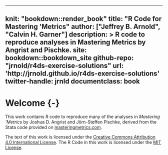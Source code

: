 
---
knit: "bookdown::render_book"
title: "R Code for Mastering 'Metrics"
author: ["Jeffrey B. Arnold", "Calvin H. Garner"]
description: >
  R code to reproduce analyses in Mastering Metrics 
  by Angrist and Pischke.
site: bookdown::bookdown_site
github-repo: "jrnold/r4ds-exercise-solutions"
url: 'http\://jrnold.github.io/r4ds-exercise-solutions'
twitter-handle: jrnld
documentclass: book
---

# Welcome {-}

This work contains R code to reproduce many of the analyses in *Mastering 'Metrics* by Joshua D. Angrist and Jörn-Steffen Pischke, derived from the Stata code
provided on [masteringmetrics.com](http://masteringmetrics.com/resources/).


The text of this work is licensed under the [Creative Commons Attribution 4.0 International License](http://creativecommons.org/licenses/by/4.0/).
The R Code in this work is licensed under the [MIT License](https://opensource.org/licenses/MIT).

